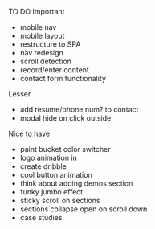 TO DO
Important
* mobile nav
* mobile layout
* restructure to SPA
* nav redesign
* scroll detection
* record/enter content
* contact form functionality

Lesser
* add resume/phone num? to contact
* modal hide on click outside

Nice to have
* paint bucket color switcher
* logo animation in
* create dribble
* cool button animation
* think about adding demos section
* funky jumbo effect
* sticky scroll on sections
* sections collapse open on scroll down
* case studies